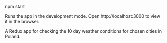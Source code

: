 npm start

Runs the app in the development mode.
Open http://localhost:3000 to view it in the browser.

A Redux app for checking the 10 day weather conditions for chosen cities in Poland. 
